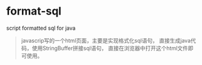 format-sql
==========

script formatted sql for java 

>javascrip写的一个html页面，主要是实现格式化sql语句，
>直接生成java代码，使用StringBuffer拼接sql语句，
>直接在浏览器中打开这个html文件即可使用。
